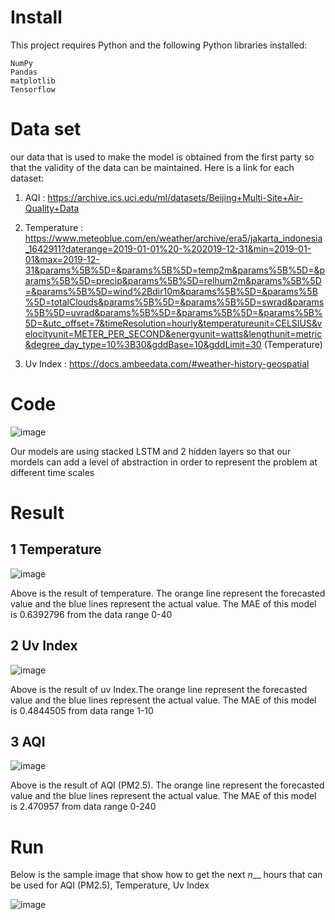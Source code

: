 # Install

This project requires Python and the following Python libraries installed:

    NumPy
    Pandas
    matplotlib
    Tensorflow 


# Data set

our data that is used to make the model is obtained from the first party so that the validity of the data can be maintained. Here is a link for each dataset:
1. AQI            : https://archive.ics.uci.edu/ml/datasets/Beijing+Multi-Site+Air-Quality+Data 

2. Temperature    : https://www.meteoblue.com/en/weather/archive/era5/jakarta_indonesia_1642911?daterange=2019-01-01%20-%202019-12-31&min=2019-01-01&max=2019-12-31&params%5B%5D=&params%5B%5D=temp2m&params%5B%5D=&params%5B%5D=precip&params%5B%5D=relhum2m&params%5B%5D=&params%5B%5D=wind%2Bdir10m&params%5B%5D=&params%5B%5D=totalClouds&params%5B%5D=&params%5B%5D=swrad&params%5B%5D=uvrad&params%5B%5D=&params%5B%5D=&params%5B%5D=&utc_offset=7&timeResolution=hourly&temperatureunit=CELSIUS&velocityunit=METER_PER_SECOND&energyunit=watts&lengthunit=metric&degree_day_type=10%3B30&gddBase=10&gddLimit=30 (Temperature)
3. Uv Index       : https://docs.ambeedata.com/#weather-history-geospatial

# Code

![image](https://user-images.githubusercontent.com/68011329/173268847-331eac8e-455c-48a4-8374-dcecd310aaa0.png)

Our models are using stacked LSTM and 2 hidden layers so that our mordels can add a level of abstraction in order to represent the problem at different time scales


# Result

## 1 Temperature

![image](https://user-images.githubusercontent.com/68011329/173269357-7d67d5d3-9b6d-41f0-b5f4-a9ba70d62e78.png)

Above is the result of temperature. The orange line represent the forecasted value and the blue lines represent the actual value. The MAE of this model is 0.6392796 from the data range 0-40

## 2 Uv Index

![image](https://user-images.githubusercontent.com/68011329/173269569-804b493c-13b8-4328-92bd-a04616f20779.png)

Above is the result of uv Index.The orange line represent the forecasted value and the blue lines represent the actual value. The MAE of this model is 0.4844505 from data range 1-10

## 3 AQI 

![image](https://user-images.githubusercontent.com/68011329/173269720-e623d3d1-6339-46f0-83cc-877763141a4c.png)

Above is the result of AQI (PM2.5).  The orange line represent the forecasted value and the blue lines represent the actual value. The MAE of this model is 2.470957 from data range 0-240

# Run

Below is the sample image that show how to get the next _n___ hours that can be used for AQI (PM2.5), Temperature, Uv Index

![image](https://user-images.githubusercontent.com/68011329/173270247-6082cb25-839f-4d7a-8284-94231ead1cc5.png)
